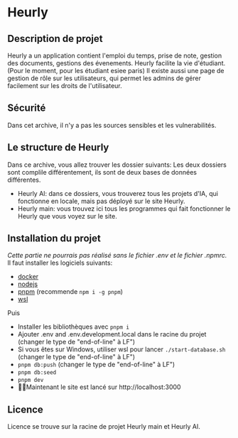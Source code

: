 # Heurly

## Description de projet
Heurly a un application contient l'emploi du temps, prise de note, gestion des documents, gestions des évenements.
Heurly facilite la vie d'étudiant. (Pour le moment, pour les étudiant esiee paris)
Il existe aussi une page de gestion de rôle sur les utilisateurs, qui permet les admins de gérer facilement sur les droits de l'utilisateur.

## Sécurité
Dans cet archive, il n'y a pas les sources sensibles et les vulnerabilités.

## Le structure de Heurly
Dans ce archive, vous allez trouver les dossier suivants:
Les deux dossiers sont complile différentement, ils sont de deux bases de données différentes. 
- Heurly AI: dans ce dossiers, vous trouverez tous les projets d'IA, qui fonctionne en locale, mais pas déployé sur le site Heurly.
- Heurly main: vous trouvez ici tous les programmes qui fait fonctionner le Heurly que vous voyez sur le site.


## Installation du projet
*Cette partie ne pourrais pas réalisé sans le fichier .env et le fichier .npmrc.* 
Il faut installer les logiciels suivants:

- [docker](https://docs.docker.com/engine/install/)
- [nodejs](https://nodejs.org/en)
- [pnpm](https://pnpm.io/installation) (recommende `npm i -g pnpm`)
- [wsl](https://learn.microsoft.com/en-us/windows/wsl/install)

Puis 
- Installer les bibliothèques avec `pnpm i` 
- Ajouter .env and .env.development.local dans le racine du projet (changer le type de "end-of-line" à LF")
- Si vous êtes sur Windows, utiliser wsl pour lancer `./start-database.sh` (changer le type de "end-of-line" à LF")
- `pnpm db:push` (changer le type de "end-of-line" à LF")
- `pnpm db:seed`
- `pnpm dev`
- 🤌🏽Maintenant le site est lancé sur  http://localhost:3000

## Licence
Licence se trouve sur la racine de projet Heurly main et Heurly AI.
